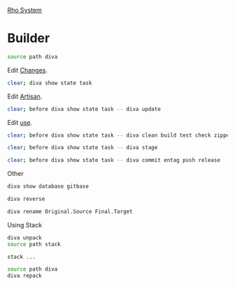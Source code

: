[Rho System](readme.md)



# Builder
```bash
source path diva
```
Edit [Changes](changes.md).
```bash
clear; diva show state task
```
Edit [Artisan](artisan.md).
```bash
clear; before diva show state task -- diva update
```
Edit [use](usr/use).
```bash
clear; before diva show state task -- diva clean build test check zippe upload install
```
```bash
clear; before diva show state task -- diva stage
```
```bash
clear; before diva show state task -- diva commit entag push release
```
Other
```bash
diva show database gitbase
```
```bash
diva reverse
```
```bash
diva rename Original.Source Final.Target
```
Using Stack
```bash
diva unpack
source path stack
```
```bash
stack ...
```
```bash
source path diva
diva repack
```
